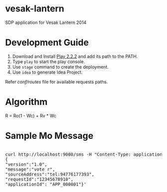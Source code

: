 vesak-lantern
=============

SDP application for Vesak Lantern 2014

Development Guide
=================
1. Download and Install [Play 2.2.2](http://www.playframework.com/download) and add its path to the PATH.
2. Type `play` to start the play console.
3. Use `stage` command to create the deployment.
4. Use `idea` to generate Idea Project.

Refer *conf/routes* file for available requests paths.

Algorithm
===========
R = Ro(1 - Wc) + Rv * Wc

Sample Mo Message
=====================

<pre>

curl http://localhost:9000/sms -H "Content-Type: application/json" -X POST -d'
{
"version":"1.0",
"message":"vote r",
"sourceAddress":"tel:94776177393",
"requestId":"12345678910",
"applicationId": "APP_000001"}'

</pre>
